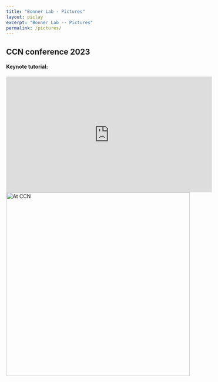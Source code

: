 ```yaml
---
title: "Bonner Lab - Pictures"
layout: piclay
excerpt: "Bonner Lab -- Pictures"
permalink: /pictures/
---
```


## CCN conference 2023

#### Keynote tutorial:
<iframe width="560" height="315" src="https://www.youtube.com/embed/6cxX6M5VFYE?si=s9oIflEedDu-TiMB&amp;start=643" title="YouTube video player" frameborder="0" allow="accelerometer; autoplay; clipboard-write; encrypted-media; gyroscope; picture-in-picture; web-share" allowfullscreen></iframe>


<img src="{{ site.url }}{{ site.baseurl }}/images/bonner_lab.jpg" alt="At CCN" width="500"> 


